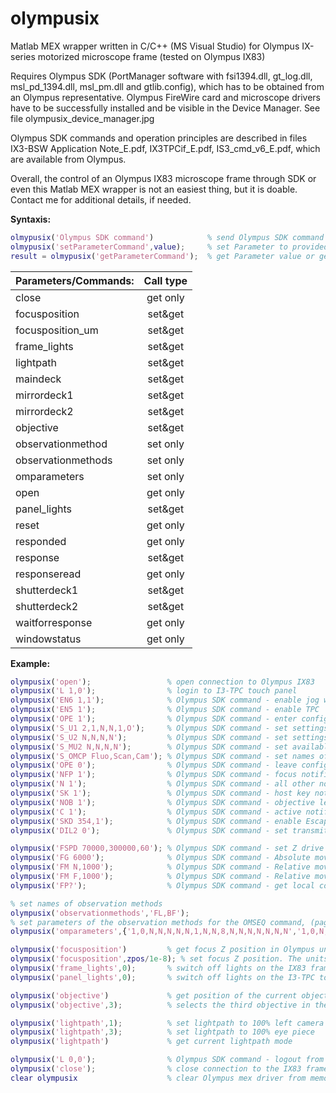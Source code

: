 # olympusix
Matlab MEX wrapper written in C/C++ (MS Visual Studio) for Olympus IX-series motorized microscope frame (tested on Olympus IX83)

Requires Olympus SDK (PortManager software with fsi1394.dll, gt_log.dll, msl_pd_1394.dll, msl_pm.dll and gtlib.config), 
which has to be obtained from an Olympus representative.
Olympus FireWire card and microscope drivers have to be successfully installed and be visible in the Device Manager. See file olympusix_device_manager.jpg

Olympus SDK commands and operation principles are described in files IX3-BSW Application Note_E.pdf, IX3TPCif_E.pdf, IS3_cmd_v6_E.pdf, which are available from Olympus.

Overall, the control of an Olympus IX83 microscope frame through SDK or even this Matlab MEX wrapper is not an easiest thing, but it is doable.
Contact me for additional details, if needed.

**Syntaxis:**
~~~Matlab
olmypusix('Olympus SDK command')            % send Olympus SDK command to the microscope frame (I3-TPC unit)
olmypusix('setParameterCommand',value); 	% set Parameter to provided value or execute command
result = olmypusix('getParameterCommand');	% get Parameter value or get command output
~~~

| Parameters/Commands:	| Call type |
| :---					| :----:	|
| close					| get only	|
| focusposition			| set&get	|
| focusposition_um		| set&get	|
| frame_lights			| set&get	|
| lightpath				| set&get	|
| maindeck				| set&get	|
| mirrordeck1			| set&get	|
| mirrordeck2			| set&get	|
| objective				| set&get	|
| observationmethod		| set only	|
| observationmethods	| set only	|
| omparameters			| set only	|
| open					| get only	|
| panel_lights			| set&get	|
| reset					| get only	|
| responded				| get only	|
| response				| set&get	|
| responseread			| get only	|
| shutterdeck1			| set&get	|
| shutterdeck2			| set&get	|
| waitforresponse		| get only	|
| windowstatus			| get only	|


**Example:**
~~~Matlab
olympusix('open');                 % open connection to Olympus IX83
olympusix('L 1,0');                % login to I3-TPC touch panel
olympusix('EN6 1,1');              % Olympus SDK command - enable jog wheel on U-MCZ unit
olympusix('EN5 1');                % Olympus SDK command - enable TPC
olympusix('OPE 1');                % Olympus SDK command - enter configuration mode
olympusix('S_U1 2,1,N,N,1,O');     % Olympus SDK command - set settings for DIA - all to None
olympusix('S_U2 N,N,N,N');         % Olympus SDK command - set settings for DIA - all to None
olympusix('S_MU2 N,N,N,N');        % Olympus SDK command - set available mirror names for Deck2
olympusix('S_OMCP Fluo,Scan,Cam'); % Olympus SDK command - set names of the observation modes
olympusix('OPE 0');                % Olympus SDK command - leave configuration mode: after this Z-drive control works
olympusix('NFP 1');                % Olympus SDK command - focus notification on
olympusix('N 1');                  % Olympus SDK command - all other notifications on 
olympusix('SK 1');                 % Olympus SDK command - host key notification on
olympusix('NOB 1');                % Olympus SDK command - objective lens change notification
olympusix('C 1');                  % Olympus SDK command - active notification of the cover switch status of IX3 – RFACA
olympusix('SKD 354,1');            % Olympus SDK command - enable Escape button on TPC unit
olympusix('DIL2 0');               % Olympus SDK command - set transmitted illumination lamp brightness to 0

olympusix('FSPD 70000,300000,60'); % Olympus SDK command - set Z drive speed. parameters = initial_speed, constant_speed, accel_time
olympusix('FG 6000');              % Olympus SDK command - Absolute movement of Z to 60.00[um]
olympusix('FM N,1000');            % Olympus SDK command - Relative movement of Z to +10.00[um]
olympusix('FM F,1000');            % Olympus SDK command - Relative movement of Z to -10.00[um]
olympusix('FP?');                  % Olympus SDK command - get local coordinate

% set names of observation methods 
olympusix('observationmethods','FL,BF'); 
% set parameters of the observation methods for the OMSEQ command, (page 92 of IX3TPCif_E.pdf)
olympusix('omparameters',{'1,0,N,N,N,N,N,1,N,N,8,N,N,N,N,N,N,N','1,0,N,N,N,N,N,3,N,N,1,N,N,N,N,N,N,N'});

olympusix('focusposition')         % get focus Z position in Olympus units. Multiply that value by 1e-8 to convert to meters
olympusix('focusposition',zpos/1e-8); % set focus Z position. The units of the parameter zpos are meters
olympusix('frame_lights',0);       % switch off lights on the IX83 frame
olympusix('panel_lights',0);       % switch off lights on the I3-TPC touch panel

olympusix('objective')             % get position of the current objective (number in revolver)
olympusix('objective',3);          % selects the third objective in the revolver as the current one

olympusix('lightpath',1);          % set lightpath to 100% left camera port
olympusix('lightpath',3);          % set lightpath to 100% eye piece
olympusix('lightpath')             % get current lightpath mode

olympusix('L 0,0');                % Olympus SDK command - logout from microscope frame
olympusix('close');                % close connection to the IX83 frame
clear olympusix                    % clear Olympus mex driver from memory
~~~